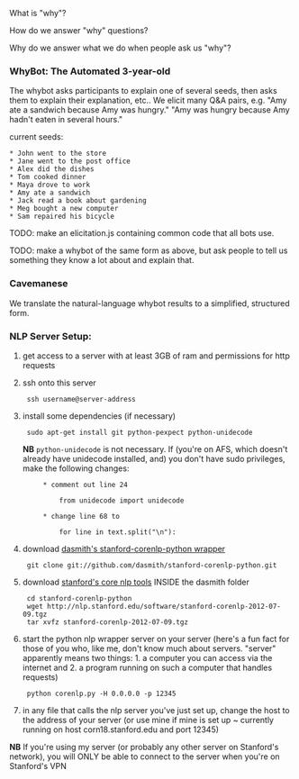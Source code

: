 What is "why"?

How do we answer "why" questions?

Why do we answer what we do when people ask us "why"?

### WhyBot: The Automated 3-year-old

The whybot asks participants to explain one of several seeds, then asks them to explain their explanation, etc.. We elicit many Q&A pairs, e.g. "Amy ate a sandwich because Amy was hungry." "Amy was hungry because Amy hadn't eaten in several hours."

current seeds:

	* John went to the store
    * Jane went to the post office
    * Alex did the dishes
    * Tom cooked dinner
    * Maya drove to work
    * Amy ate a sandwich
    * Jack read a book about gardening
    * Meg bought a new computer
    * Sam repaired his bicycle

TODO: make an elicitation.js containing common code that all bots use.

TODO: make a whybot of the same form as above, but ask people to tell us something they know a lot about and explain that.

### Cavemanese

We translate the natural-language whybot results to a simplified, structured form.

### NLP Server Setup:

1. get access to a server with at least 3GB of ram and permissions for http requests

1. ssh onto this server

        ssh username@server-address

1. install some dependencies (if necessary)

        sudo apt-get install git python-pexpect python-unidecode

    **NB** `python-unidecode` is not necessary. If (you're on AFS, which doesn't already have unidecode installed, and) you don't have sudo privileges, make the following changes:

            * comment out line 24

                from unidecode import unidecode

            * change line 68 to

                for line in text.split("\n"):

1. download [dasmith's stanford-corenlp-python wrapper](https://github.com/dasmith/stanford-corenlp-python)

        git clone git://github.com/dasmith/stanford-corenlp-python.git

1. download [stanford's core nlp tools](http://nlp.stanford.edu/software/corenlp.shtml) INSIDE the dasmith folder

        cd stanford-corenlp-python
        wget http://nlp.stanford.edu/software/stanford-corenlp-2012-07-09.tgz
        tar xvfz stanford-corenlp-2012-07-09.tgz

1. start the python nlp wrapper server on your server (here's a fun fact for those of you who, like me, don't know much about servers. "server" apparently means two things: 1. a computer you can access via the internet and 2. a program running on such a computer that handles requests)

        python corenlp.py -H 0.0.0.0 -p 12345

1. in any file that calls the nlp server you've just set up, change the host to the address of your server (or use mine if mine is set up ~ currently running on host corn18.stanford.edu and port 12345)

**NB** If you're using my server (or probably any other server on Stanford's network), you will ONLY be able to connect to the server when you're on Stanford's VPN